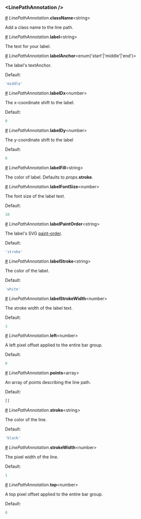 ### &lt;LinePathAnnotation /&gt;


<a name="LinePathAnnotation__className" href="#LinePathAnnotation__className">#</a> *LinePathAnnotation*.**className**&lt;string&gt; 

Add a class name to the line path. 

<a name="LinePathAnnotation__label" href="#LinePathAnnotation__label">#</a> *LinePathAnnotation*.**label**&lt;string&gt; 

The text for your label. 

<a name="LinePathAnnotation__labelAnchor" href="#LinePathAnnotation__labelAnchor">#</a> *LinePathAnnotation*.**labelAnchor**&lt;enum('start'|'middle'|'end')&gt; 

The label's textAnchor. 

Default:
```js
'middle'
```


<a name="LinePathAnnotation__labelDx" href="#LinePathAnnotation__labelDx">#</a> *LinePathAnnotation*.**labelDx**&lt;number&gt; 

The x-coordinate shift to the label. 

Default:
```js
0
```


<a name="LinePathAnnotation__labelDy" href="#LinePathAnnotation__labelDy">#</a> *LinePathAnnotation*.**labelDy**&lt;number&gt; 

The y-coordinate shift to the label 

Default:
```js
0
```


<a name="LinePathAnnotation__labelFill" href="#LinePathAnnotation__labelFill">#</a> *LinePathAnnotation*.**labelFill**&lt;string&gt; 

The color of label. Defaults to *props*.**stroke**. 

<a name="LinePathAnnotation__labelFontSize" href="#LinePathAnnotation__labelFontSize">#</a> *LinePathAnnotation*.**labelFontSize**&lt;number&gt; 

The font size of the label text. 

Default:
```js
10
```


<a name="LinePathAnnotation__labelPaintOrder" href="#LinePathAnnotation__labelPaintOrder">#</a> *LinePathAnnotation*.**labelPaintOrder**&lt;string&gt; 

The label's SVG [paint-order](https://developer.mozilla.org/en-US/docs/Web/SVG/Attribute/paint-order). 

Default:
```js
'stroke'
```


<a name="LinePathAnnotation__labelStroke" href="#LinePathAnnotation__labelStroke">#</a> *LinePathAnnotation*.**labelStroke**&lt;string&gt; 

The color of the label. 

Default:
```js
'white'
```


<a name="LinePathAnnotation__labelStrokeWidth" href="#LinePathAnnotation__labelStrokeWidth">#</a> *LinePathAnnotation*.**labelStrokeWidth**&lt;number&gt; 

The stroke width of the label text. 

Default:
```js
3
```


<a name="LinePathAnnotation__left" href="#LinePathAnnotation__left">#</a> *LinePathAnnotation*.**left**&lt;number&gt; 

A left pixel offset applied to the entire bar group. 

Default:
```js
0
```


<a name="LinePathAnnotation__points" href="#LinePathAnnotation__points">#</a> *LinePathAnnotation*.**points**&lt;array&gt; 

An array of points describing the line path. 

Default:
```js
[]
```


<a name="LinePathAnnotation__stroke" href="#LinePathAnnotation__stroke">#</a> *LinePathAnnotation*.**stroke**&lt;string&gt; 

The color of the line. 

Default:
```js
'black'
```


<a name="LinePathAnnotation__strokeWidth" href="#LinePathAnnotation__strokeWidth">#</a> *LinePathAnnotation*.**strokeWidth**&lt;number&gt; 

The pixel width of the line. 

Default:
```js
1
```


<a name="LinePathAnnotation__top" href="#LinePathAnnotation__top">#</a> *LinePathAnnotation*.**top**&lt;number&gt; 

A top pixel offset applied to the entire bar group. 

Default:
```js
0
```

